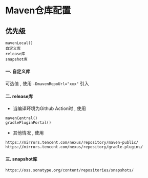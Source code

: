 # Maven仓库配置

## 优先级
```
mavenLocal()
自定义库
release库
snapshot库
```

#### 一. 自定义库
可选值 , 使用 `-DmavenRepoUrl="xxx"` 引入

#### 二. release库
- 当编译环境为Github Action时 , 使用
```
mavenCentral()
gradlePluginPortal()
```
- 其他情况 , 使用
```
https://mirrors.tencent.com/nexus/repository/maven-public/
https://mirrors.tencent.com/nexus/repository/gradle-plugins/
```
#### 三. snapshot库
```
https://oss.sonatype.org/content/repositories/snapshots/
```
